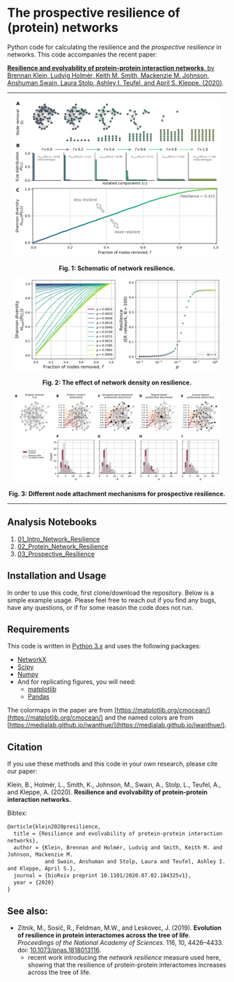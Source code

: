 # The prospective resilience of (protein) networks

Python code for calculating the resilience and the *prospective resilience*
in networks. This code accompanies the recent paper: 

[**Resilience and evolvability of protein-protein interaction networks**. by
Brennan Klein, Ludvig Holmér, Keith M. Smith, Mackenzie M. Johnson, Anshuman
Swain, Laura Stolp, Ashley I. Teufel, and April S. Kleppe. (2020)](https://www.biorxiv.org/content/10.1101/2020.07.02.184325v1).

- - - -

<p align="center">
<img src="figs/pngs/resilience_intro.png" alt="Resilience calculation" width="95%"/>
</p>

**<p align="center">Fig. 1: Schematic of network resilience.</center>**

<p align="center">
<img src="figs/pngs/erdos_renyi_p_resilience.png" alt="Resilience of E.R. networks" width="95%"/>
</p>

**<p align="center">Fig. 2: The effect of network density on resilience.</center>**

<p align="center">
<img src="figs/pngs/attachment_mechanisms.png" alt="Attachment mechanisms" width="95%"/>
</p>

**<p align="center">Fig. 3: Different node attachment mechanisms for prospective resilience.</center>**

- - - -

## Analysis Notebooks
1. [01_Intro_Network_Resilience](https://nbviewer.jupyter.org/github/jkbren/presilience/blob/master/code/01_Intro_Network_Resilience.ipynb)
2. [02_Protein_Network_Resilience](https://nbviewer.jupyter.org/github/jkbren/presilience/blob/master/code/01_Intro_Network_Resilience.ipynb)
3. [03_Prospective_Resilience](https://nbviewer.jupyter.org/github/jkbren/presilience/blob/master/code/01_Intro_Network_Resilience.ipynb)


## Installation and Usage

In order to use this code, first clone/download the repository. 
Below is a simple example usage. Please feel free to reach 
out if you find any bugs, have any questions, or if for some reason
the code does not run. 

## Requirements  <a name="requirements"/>

This code is written in [Python 3.x](https://www.python.org) and uses 
the following packages:

* [NetworkX](https://networkx.github.io)
* [Scipy](http://www.scipy.org/)
* [Numpy](http://numpy.scipy.org/)
* And for replicating figures, you will need:
    + [matplotlib](https://matplotlib.org)
    + [Pandas](https://pandas.pydata.org/)

The colormaps in the paper are from [https://matplotlib.org/cmocean/](https://matplotlib.org/cmocean/)
and the named colors are from [https://medialab.github.io/iwanthue/](https://medialab.github.io/iwanthue/).

## Citation   <a name="citation"/>

If you use these methods and this code in your own research, please cite our paper:

Klein, B., Holmér, L., Smith, K., Johnson, M., Swain, A., Stolp, L.,
Teufel, A., and Kleppe, A. (2020).
**Resilience and evolvability of protein-protein interaction networks.**


Bibtex: 
```text
@article{klein2020presilience,
  title = {Resilience and evolvability of protein-protein interaction networks},
  author = {Klein, Brennan and Holmér, Ludvig and Smith, Keith M. and Johnson, Mackenzie M.
            and Swain, Anshuman and Stolp, Laura and Teufel, Ashley I. and Kleppe, April S.},
  journal = {bioRxiv preprint 10.1101/2020.07.02.184325v1},
  year = {2020}
}
```

## See also:

* Zitnik, M., Sosič, R., Feldman, M.W., and Leskovec, J. (2019). **Evolution of
resilience in protein interactomes across the tree of life**. *Proceedings of
the National Academy of Sciences*. 116, 10, 4426–4433. 
doi: [10.1073/pnas.1818013116](https://www.pnas.org/content/116/10/4426).
    + recent work introducing the *network resilience* measure used here,
    showing that the resilience of protein-protein interactomes increases
    across the tree of life.
